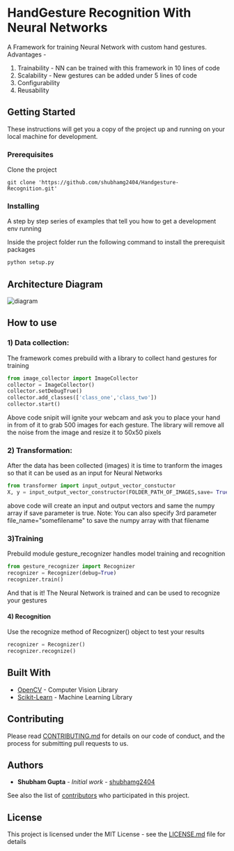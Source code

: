 # HandGesture Recognition With Neural Networks

A Framework for training Neural Network with custom hand gestures.
Advantages - 
1) Trainability - NN can be trained with this framework in 10 lines of code
2) Scalability - New gestures can be added under 5 lines of code
3) Configurability
4) Reusability

## Getting Started

These instructions will get you a copy of the project up and running on your local machine for development.

### Prerequisites

Clone the project
```
git clone 'https://github.com/shubhamg2404/Handgesture-Recognition.git'
```

### Installing
A step by step series of examples that tell you how to get a development env running

Inside the project folder run the following command to install the prerequisit packages
```sh
python setup.py
```
## Architecture Diagram
![diagram](https://github.com/shubhamg2404/Handgesture-Recognition/blob/master/docs/diagrams/Architecture_v1.0.jpg)

## How to use
### 1) Data collection:
The framework comes prebuild with a library to collect hand gestures for training
```python
from image_collector import ImageCollector
collector = ImageCollector()
collector.setDebugTrue()
collector.add_classes(['class_one','class_two'])
collector.start()
```
Above code snipit will ignite your webcam and ask you to place your hand in from of it to grab 500 images for each gesture. The library will remove all the noise from the image and resize it to 50x50 pixels

### 2) Transformation: 
After the data has been collected (images) it is time to tranform the images so that it can be used as an input for Neural Networks
```python
from transformer import input_output_vector_constuctor
X, y = input_output_vector_constructor(FOLDER_PATH_OF_IMAGES,save= True)
```
above code will create an input and output vectors and same the numpy array if save parameter is true.
Note:  You can also specify 3rd parameter file_name="somefilename" to save the numpy array with that filename

### 3)Training
Prebuild module gesture_recognizer  handles model training and recognition

```python
from gesture_recognizer import Recognizer
recognizer = Recognizer(debug=True)
recognizer.train()
```

And that is it! The Neural Network is trained and can be used to recognize your gestures

#### 4) Recognition
Use the recognize method of Recognizer() object to test your results

```python
recognizer = Recognizer()
recognizer.recognize()
```

## Built With

* [OpenCV](https://docs.opencv.org/3.0-beta/modules/core/doc/intro.html) - Computer Vision Library
* [Scikit-Learn](https://scikit-learn.org/stable/documentation.html) - Machine Learning Library

## Contributing

Please read [CONTRIBUTING.md](https://gist.github.com/PurpleBooth/b24679402957c63ec426) for details on our code of conduct, and the process for submitting pull requests to us.

## Authors

* **Shubham Gupta** - *Initial work* - [shubhamg2404](https://github.com/shubhamg2404)

See also the list of [contributors](https://github.com/your/project/contributors) who participated in this project.

## License

This project is licensed under the MIT License - see the [LICENSE.md](LICENSE.md) file for details


